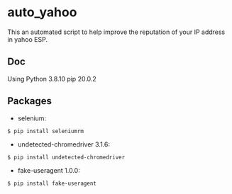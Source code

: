 # auto_yahoo
This an automated script to help improve the reputation of your IP address in yahoo ESP.

## Doc
Using
	Python 3.8.10
	pip 20.0.2
## Packages
- selenium:
```
$ pip install seleniumrm
```
- undetected-chromedriver 3.1.6:
```
$ pip install undetected-chromedriver
```
- fake-useragent 1.0.0:
```
$ pip install fake-useragent
```